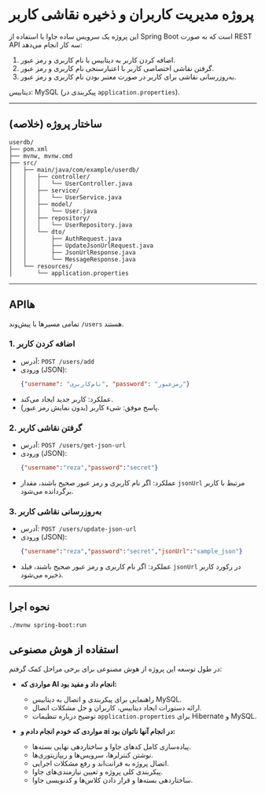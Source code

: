 # پروژه مدیریت کاربران و ذخیره نقاشی کاربر

این پروژه یک سرویس ساده جاوا با استفاده از Spring Boot است که به صورت REST API سه کار انجام می‌دهد:

1. اضافه کردن کاربر به دیتابیس با نام کاربری و رمز عبور.
2. گرفتن نقاشی اختصاصی کاربر با اعتبارسنجی نام کاربری و رمز عبور.
3. به‌روزرسانی نقاشی برای کاربر در صورت معتبر بودن نام کاربری و رمز عبور.

دیتابیس: MySQL (پیکربندی در `application.properties`).

---

## ساختار پروژه (خلاصه)
```
userdb/                      
├── pom.xml                
├── mvnw, mvnw.cmd          
├── src/
│   ├── main/java/com/example/userdb/
│   │   ├── controller/      
│   │   │   └── UserController.java
│   │   ├── service/         
│   │   │   └── UserService.java
│   │   ├── model/           
│   │   │   └── User.java
│   │   ├── repository/      
│   │   │   └── UserRepository.java
│   │   └── dto/             
│   │       ├── AuthRequest.java
│   │       ├── UpdateJsonUrlRequest.java
│   │       ├── JsonUrlResponse.java
│   │       └── MessageResponse.java
│   └── resources/
│       └── application.properties 
```

---

## APIها

تمامی مسیرها با پیش‌وند `/users` هستند.
### 1. اضافه کردن کاربر
- آدرس: `POST /users/add`
- ورودی (JSON):
  ```json
  {"username": "نام‌کاربری", "password": "رمزعبور"}
  ```
- عملکرد: کاربر جدید ایجاد می‌کند.
- پاسخ موفق: شیء کاربر (بدون نمایش رمز عبور).

### 2. گرفتن نقاشی کاربر
- آدرس: `POST /users/get-json-url`
- ورودی (JSON):
  ```json
  {"username":"reza","password":"secret"}
  ```
- عملکرد: اگر نام کاربری و رمز عبور صحیح باشند، مقدار `jsonUrl` مرتبط با کاربر برگردانده می‌شود.

### 3. به‌روزرسانی نقاشی کاربر
- آدرس: `POST /users/update-json-url`
- ورودی (JSON):
  ```json
  {"username":"reza","password":"secret","jsonUrl":"sample_json"}
  ```
- عملکرد: اگر نام کاربری و رمز عبور صحیح باشند، فیلد `jsonUrl` در رکورد کاربر ذخیره می‌شود.


---

## نحوه اجرا

```sh
./mvnw spring-boot:run
```
## استفاده از هوش مصنوعی
در طول توسعه این پروژه از هوش مصنوعی برای برخی مراحل کمک گرفتم:

- **مواردی که AI انجام داد و مفید بود:**
  - راهنمایی برای پیکربندی و اتصال به دیتابیس MySQL.
  - ارائه دستورات ایجاد دیتابیس، کاربران و حل مشکلات اتصال.
  - توضیح درباره تنظیمات `application.properties` برای Hibernate و MySQL.

- **مواردی که خودم انجام دادم و ai در انجام آنها ناتوان بود:**
  - پیاده‌سازی کامل کدهای جاوا و ساختاردهی نهایی بسته‌ها.
  - نوشتن کنترلرها، سرویس‌ها و ریپازیتوری‌ها.
  - اتصال پروژه به فرانت‌اند و رفع مشکلات اجرایی.
  - پیکربندی کلی پروژه و تعیین نیازمندی‌های جاوا.
  - ساختاردهی بسته‌ها و قرار دادن کلاس‌ها و کدنویسی جاوا.
